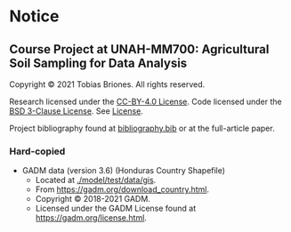 # Notice

## Course Project at UNAH-MM700: Agricultural Soil Sampling for Data Analysis

Copyright © 2021 Tobias Briones. All rights reserved.

Research licensed under the [CC-BY-4.0 License](./LICENSE-CC). Code licensed
under the [BSD 3-Clause License](./LICENSE-BSD). See [License](./LICENSE.md).

Project bibliography found at [bibliography.bib](./bibliography.bib) or at the
full-article paper.

### Hard-copied

- GADM data (version 3.6) (Honduras Country Shapefile)
    - Located at [./model/test/data/gis](./model/test/data/gis).
    - From https://gadm.org/download_country.html.
    - Copyright © 2018-2021 GADM.
    - Licensed under the GADM License found at https://gadm.org/license.html.
    